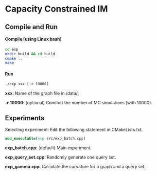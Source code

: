 # Capacity Constrained IM



## Compile and Run

#### Compile [using Linux bash]

```bash
cd exp
mkdir build && cd build
cmake ..
make
```

#### Run

```bash
./exp xxx [-r 10000]
```

**xxx**: Name of the graph file in /data/;

**-r 10000**: (optional) Conduct the number of MC simulations (with 10000).



## Experiments

Selecting experiment: Edit the following statement in CMakeLists.txt.

```cmake
add_executable(exp src/exp_batch.cpp)
```

**exp_batch.cpp**: (default) Main experiment.

**exp_query_set.cpp**: Randomly generate one query set.

**exp_gamma.cpp**: Calculate the curvature for a graph and a query set.

